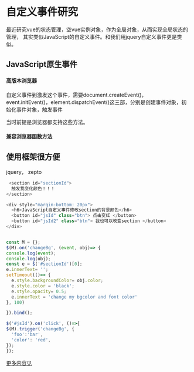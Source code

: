 # 自定义事件研究

最近研究vue的状态管理，空vue实例对象，作为全局对象，从而实现全局状态的管理，
其实类似JavaScript的自定义事件。和我们用jquery自定义事件更是类似。

##  JavaScript原生事件

#### 高版本浏览器

自定义事件到激发这个事件，需要document.createEvent()，event.initEvent()，element.dispatchEvent()这三部，分别是创建事件对象，初始化事件对象，触发事件
   
当时前提是浏览器都支持这些方法。

#### 兼容浏览器函数方法

## 使用框架很方便

jquery， zepto

```js
 <section id="sectionId">
  触发我变化颜色！！！
</section>

<div style="margin-bottom: 20px">
  <h6>JavaScript自定义事件修改section的背景颜色</h6>
  <button id="jsId" class="btn"> 点击变红 </button>
  <button id="jsId2" class="btn"> 我也可以改变section </button>
</div>


const M = {};
$(M).on('changeBg', (event, obj)=> {
console.log(event);
console.log(obj);
const e = $('#sectionId')[0];
e.innerText= '';
setTimeout(()=> {
  e.style.backgroundColor= obj.color;
  e.style.color = 'black';
  e.style.opacity= 0.5;
  e.innerText = 'change my bgcolor and font color'
}, 100)

}).bind();

$('#jsId').on('click', ()=>{
$(M).trigger('changeBg', {
  'foo':'bar',
  'color': 'red',
});
});

```


[更多内容见](http://www.zhangxinxu.com/wordpress/2012/04/js-dom%E8%87%AA%E5%AE%9A%E4%B9%89%E4%BA%8B%E4%BB%B6/)
